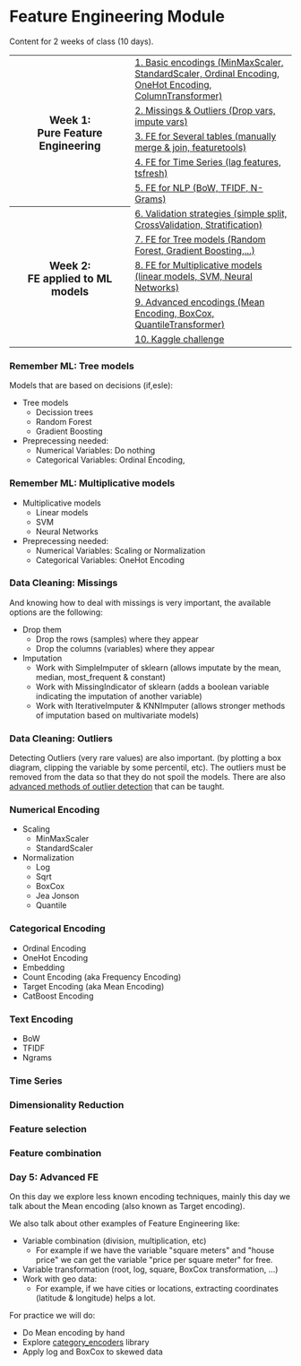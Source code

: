 # Feature Engineering Module

Content for 2 weeks of class (10 days).

<table>
  <!----------------------------------- Week 1 ----------------------------------->
  <tr>
    <th width="200" rowspan="5"><h3>Week 1:<br>Pure Feature Engineering</h3></th>
      <td><a href="#">1. Basic encodings (MinMaxScaler, StandardScaler, Ordinal Encoding, OneHot Encoding, ColumnTransformer)</a></td></tr>
  <tr><td><a href="#">2. Missings & Outliers (Drop vars, impute vars)</a></td></tr>
  <tr><td><a href="#">3. FE for Several tables (manually merge & join, featuretools)</a></td></tr>
  <tr><td><a href="#">4. FE for Time Series (lag features, tsfresh)</a></td></tr>
  <tr><td><a href="#">5. FE for NLP (BoW, TFIDF, N-Grams)</a></td></tr>
  
  <!----------------------------------- Week 2 ----------------------------------->
  <tr>
    <th width="200" rowspan="5"><h3>Week 2:<br>FE applied to ML models</h3></th>
      <td><a href="#">6. Validation strategies (simple split, CrossValidation, Stratification)</a></td></tr>
  <tr><td><a href="#">7. FE for Tree models (Random Forest, Gradient Boosting,...)</a></td></tr>
  <tr><td><a href="#">8. FE for Multiplicative models (linear models, SVM, Neural Networks)</a></td></tr>
  <tr><td><a href="#">9. Advanced encodings (Mean Encoding, BoxCox, QuantileTransformer)</a></td></tr>
  <tr><td><a href="#">10. Kaggle challenge</a></td></tr>
  
</table>



### Remember ML: Tree models

Models that are based on decisions (if,esle):

- Tree models
  - Decission trees
  - Random Forest
  - Gradient Boosting
- Preprecessing needed:
  - Numerical Variables: Do nothing
  - Categorical Variables: Ordinal Encoding,


### Remember ML: Multiplicative models

- Multiplicative models
  - Linear models
  - SVM
  - Neural Networks
- Preprecessing needed:
  - Numerical Variables: Scaling or Normalization
  - Categorical Variables: OneHot Encoding


### Data Cleaning: Missings

And knowing how to deal with missings is very important, the available options are the following:

- Drop them
  - Drop the rows (samples) where they appear
  - Drop the columns (variables) where they appear
- Imputation
  - Work with SimpleImputer of sklearn (allows imputate by the mean, median, most_frequent & constant)
  - Work with MissingIndicator of sklearn (adds a boolean variable indicating the imputation of another variable)
  - Work with IterativeImputer & KNNImputer (allows stronger methods of imputation based on multivariate models)

### Data Cleaning: Outliers

Detecting Outliers (very rare values) are also important. (by plotting a box diagram, clipping the variable by some percentil, etc). The outliers must be removed from the data so that they do not spoil the models. There are also [advanced methods of outlier detection](https://scikit-learn.org/stable/modules/outlier_detection.html) that can be taught.


### Numerical Encoding

- Scaling
  - MinMaxScaler
  - StandardScaler
- Normalization
  - Log
  - Sqrt
  - BoxCox
  - Jea Jonson
  - Quantile

### Categorical Encoding

- Ordinal Encoding
- OneHot Encoding
- Embedding
- Count Encoding (aka Frequency Encoding)
- Target Encoding (aka Mean Encoding)
- CatBoost Encoding


### Text Encoding

- BoW
- TFIDF
- Ngrams


### Time Series

### Dimensionality Reduction

### Feature selection

### Feature combination




### Day 5: Advanced FE

On this day we explore less known encoding techniques, mainly this day we talk about the Mean encoding (also known as Target encoding).

We also talk about other examples of Feature Engineering like:

- Variable combination (division, multiplication, etc)
  - For example if we have the variable "square meters" and "house price" we can get the variable "price per square meter" for free.
- Variable transformation (root, log, square, BoxCox transformation, ...)
- Work with geo data:
  - For example, if we have cities or locations, extracting coordinates (latitude & longitude) helps a lot.


For practice we will do:
- Do Mean encoding by hand
- Explore [category_encoders](http://contrib.scikit-learn.org/category_encoders/) library
- Apply log and BoxCox to skewed data
